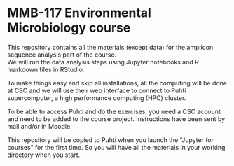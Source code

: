 # MMB-117 Environmental Microbiology course

This repository contains all the materials (except data) for the amplicon sequence analysis part of the course.  
We will run the data analysis steps using Jupyter notebooks and R markdown files in RStudio.

To make things easy and skip all installations, all the computing will be done at CSC and we will use their web interface to connect to Puhti supercomputer, a high performance computing (HPC) cluster.  

To be able to access Puhti and do the exercises, you need a CSC account and need to be added to the course project. Instructions have been sent by mail and/or in Moodle.  

This repository will be copied to Puhti when you launch the "Jupyter for courses" for the first time. So you will have all the materials in your working directory when you start.  
